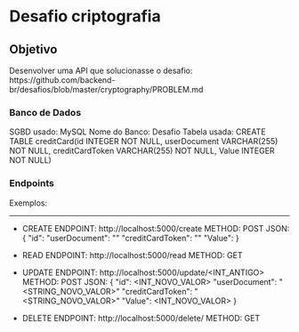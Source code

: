 # Desafio criptografia

## Objetivo 
<p>Desenvolver uma API que solucionasse o desafio: https://github.com/backend-br/desafios/blob/master/cryptography/PROBLEM.md</p>

### Banco de Dados

<p>
SGBD usado: MySQL
Nome do Banco: Desafio
Tabela usada:
CREATE TABLE creditCard(id INTEGER NOT NULL, userDocument VARCHAR(255) NOT NULL, creditCardToken VARCHAR(255) NOT NULL, Value INTEGER NOT NULL)
</p>

### Endpoints

Exemplos:
<hr>

- CREATE
ENDPOINT: http://localhost:5000/create
METHOD: POST
JSON:
{
    "id": <INT>
    "userDocument": "<STRING>"
    "creditCardToken": "<STRING>"
    "Value": <INT>
}

- READ
ENDPOINT: http://localhost:5000/read
METHOD: GET



- UPDATE
ENDPOINT: http://localhost:5000/update/<INT_ANTIGO>
METHOD: POST
JSON:
{
    "id": <INT_NOVO_VALOR>
    "userDocument": "<STRING_NOVO_VALOR>"
    "creditCardToken": "<STRING_NOVO_VALOR>"
    "Value": <INT_NOVO_VALOR>
}

- DELETE
ENDPOINT: http://localhost:5000/delete/<INT>
METHOD: GET
